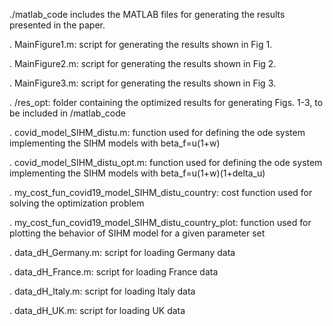 
./matlab_code
includes the MATLAB files for generating the results presented in the paper.


. MainFigure1.m: script for generating the results shown in Fig 1. 

. MainFigure2.m: script for generating the results shown in Fig 2.

. MainFigure3.m: script for generating the results shown in Fig 3.

. /res_opt: folder containing the optimized results for generating Figs. 1-3, to be included in /matlab_code

. covid_model_SIHM_distu.m: function used for defining the ode system implementing the SIHM models with beta_f=u(1+w)

. covid_model_SIHM_distu_opt.m: function used for defining the ode system implementing the SIHM models with beta_f=u(1+w)(1+delta_u)

. my_cost_fun_covid19_model_SIHM_distu_country: cost function used for solving the optimization problem

. my_cost_fun_covid19_model_SIHM_distu_country_plot: function used for plotting the behavior of SIHM model for a given parameter set 

. data_dH_Germany.m: script for loading Germany data 

. data_dH_France.m: script for loading France data

. data_dH_Italy.m: script for loading Italy data

. data_dH_UK.m: script for loading UK data
